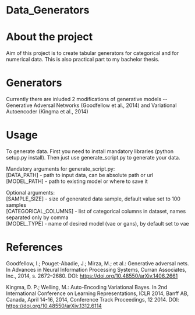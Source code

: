# Data_Generators

# About the project

Aim of this project is to create tabular generators for categorical and for numerical data. This is also practical part to my bachelor thesis.

# Generators

Currently there are inluded 2 modifications of generative models -- Generative Adversal Networks (Goodfellow et al., 2014) and Variational Autoencoder (Kingma et al., 2014)

# Usage

To generate data. First you need to install mandatory libraries (python setup.py install). Then just use generate_script.py to generate your data.
  
Mandatory arguments for generate_script.py:  
[DATA_PATH] - path to input data, can be absolute path or url  
[MODEL_PATH] - path to existing model or where to save it  
  
Optional arguments:  
[SAMPLE_SIZE] - size of generated data sample, default value set to 100 samples  
[CATEGORICAL_COLUMNS] - list of categorical columns in dataset, names separated only by comma  
[MODEL_TYPE] - name of desired model (vae or gans), by default set to vae  

# References

Goodfellow, I.; Pouget-Abadie, J.; Mirza, M.; et al.: Generative adversal nets. In Advances in Neural Information Processing Systems, Curran Associates, Inc., 2014, s. 2672–2680. DOI: 
https://doi.org/10.48550/arXiv.1406.2661

Kingma, D. P.; Welling, M.: Auto-Encoding Variational Bayes. In 2nd International Conference on Learning Representations, ICLR 2014, Banff AB, Canada, April 14-16, 2014, Conference Track Proceedings, 12 2014. DOI: https://doi.org/10.48550/arXiv.1312.6114
